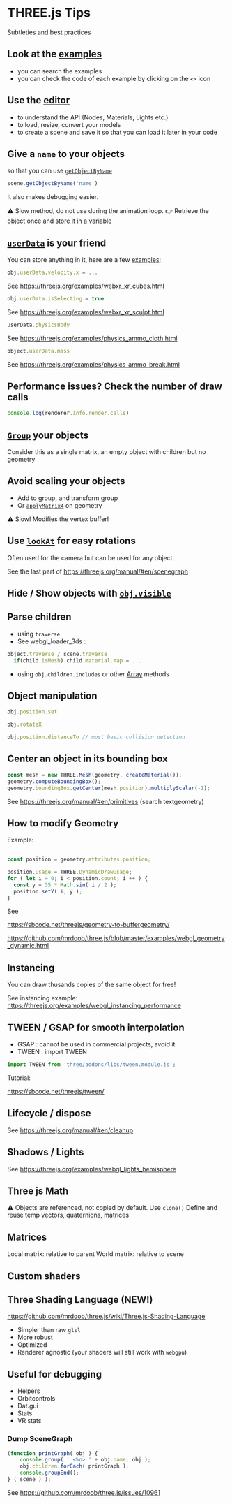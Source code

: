 # THREE.js Tips
Subtleties and best practices

## Look at the [examples](threejs.org/examples)

- you can search the examples
- you can check the code of each example by clicking on the `<>` icon

## Use the [editor](threejs.org/editor)

- to understand the API (Nodes, Materials, Lights etc.)
- to load, resize, convert your models
- to create a scene and save it so that you can load it later in your code

## Give a `name` to your objects 

so that you can use [`getObjectByName`](https://threejs.org/docs/#api/en/core/Object3D.getObjectByName)

```js
scene.getObjectByName('name')
```

It also makes debugging easier.

:warning: Slow method, do not use during the animation loop.
:point_right: Retrieve the object once and [store it in a variable](https://discourse.threejs.org/t/effeciency-of-getobjectbyname-getobjectid/55014/2)

## [`userData`](https://threejs.org/docs/#api/en/core/Object3D.userData) is your friend

You can store anything in it, here are a few [examples](https://github.com/mrdoob/three.js/search?utf8=%E2%9C%93&q=userdata): 

```js
obj.userData.velocity.x = ...
```
See https://threejs.org/examples/webxr_xr_cubes.html

```js
obj.userData.isSelecting = true
```
See https://threejs.org/examples/webxr_xr_sculpt.html

```js
userData.physicsBody
```
See https://threejs.org/examples/physics_ammo_cloth.html

```js
object.userData.mass
```
See https://threejs.org/examples/physics_ammo_break.html

## Performance issues? Check the number of draw calls

```js
console.log(renderer.info.render.calls) 
```

## [`Group`](https://threejs.org/docs/index.html?q=group#api/en/objects/Group) your objects

Consider this as a single matrix, an empty object with children but no geometry 

## Avoid scaling your objects

- Add to group, and transform group
- Or [`applyMatrix4`](https://threejs.org/docs/#api/en/core/Object3D.applyMatrix4) on geometry

:warning: Slow! Modifies the vertex buffer!

## Use [`lookAt`](https://threejs.org/docs/index.html#api/en/core/Object3D.lookAt) for easy rotations

Often used for the camera but can be used for any object.

See the last part of https://threejs.org/manual/#en/scenegraph

## Hide / Show objects with [`obj.visible`](https://threejs.org/docs/index.html#api/en/core/Object3D.visible)

## Parse children

- using `traverse`
- See webgl_loader_3ds :

```js
object.traverse / scene.traverse 
  if(child.isMesh) child.material.map = ...
```

- using `obj.children.includes`
or other [Array](https://developer.mozilla.org/fr/docs/Web/JavaScript/Reference/Global_Objects/Array/) methods


## Object manipulation

```js
obj.position.set

obj.rotateX

obj.position.distanceTo // most basic collision detection
```

## Center an object in its bounding box

```js
const mesh = new THREE.Mesh(geometry, createMaterial());
geometry.computeBoundingBox();
geometry.boundingBox.getCenter(mesh.position).multiplyScalar(-1);
```

See https://threejs.org/manual/#en/primitives
(search textgeometry)

## How to modify Geometry

Example: 

```js
 
const position = geometry.attributes.position;

position.usage = THREE.DynamicDrawUsage;
for ( let i = 0; i < position.count; i ++ ) {
  const y = 35 * Math.sin( i / 2 );
  position.setY( i, y );
}
```

See 

https://sbcode.net/threejs/geometry-to-buffergeometry/

https://github.com/mrdoob/three.js/blob/master/examples/webgl_geometry_dynamic.html


## Instancing

You can draw thusands copies of the same object for free!

See instancing example: https://threejs.org/examples/webgl_instancing_performance

## TWEEN / GSAP for smooth interpolation

- GSAP : cannot be used in commercial projects, avoid it
- TWEEN : import TWEEN

```js
import TWEEN from 'three/addons/libs/tween.module.js';
```


Tutorial:

https://sbcode.net/threejs/tween/



## Lifecycle / dispose

See https://threejs.org/manual/#en/cleanup

## Shadows / Lights

See https://threejs.org/examples/webgl_lights_hemisphere
 
## Three js Math

:warning: Objects are referenced, not copied by default.
Use `clone()`
Define and reuse temp vectors, quaternions, matrices
     

## Matrices

Local matrix: relative to parent
World matrix: relative to scene
       
## Custom shaders

## Three Shading Language (NEW!)

https://github.com/mrdoob/three.js/wiki/Three.js-Shading-Language

- Simpler than raw `glsl`
- More robust
- Optimized
- Renderer agnostic (your shaders will still work with `webgpu`)

## Useful for debugging

- Helpers
- Orbitcontrols
- Dat.gui
- Stats
- VR stats

### Dump SceneGraph

```js
(function printGraph( obj ) {
    console.group( ' <%o> ' + obj.name, obj );
    obj.children.forEach( printGraph );    
    console.groupEnd();
} ( scene ) );
```

See https://github.com/mrdoob/three.js/issues/10961




